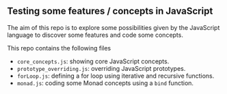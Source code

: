 ## Testing some features / concepts in JavaScript

The aim of this repo is to explore some possibilities given by the JavaScript language to discover some features and code some concepts.

This repo contains the following files
- `core_concepts.js`: showing core JavaScript concepts.
- `prototype_overriding.js`: overriding JavaScript prototypes.
- `forLoop.js`: defining a for loop using iterative and recursive functions.
- `monad.js`: coding some Monad concepts using a `bind` function.